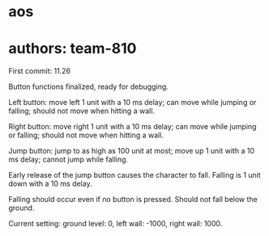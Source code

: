 # aos
# authors: team-810

First commit: 11.26

Button functions finalized, ready for debugging.

Left button: move left 1 unit with a 10 ms delay; can move while jumping or falling; should not move when hitting a wall.

Right button: move right 1 unit with a 10 ms delay; can move while jumping or falling; should not move when hitting a wall.

Jump button: jump to as high as 100 unit at most; move up 1 unit with a 10 ms delay; cannot jump while falling.

Early release of the jump button causes the character to fall. Falling is 1 unit down with a 10 ms delay.

Falling should occur even if no button is pressed. Should not fall below the ground.

Current setting: ground level: 0, left wall: -1000, right wall: 1000.